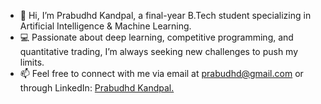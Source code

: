 - 👋 Hi, I’m Prabudhd Kandpal, a final-year B.Tech student specializing in Artificial Intelligence & Machine Learning.
- 💻 Passionate about deep learning, competitive programming, and quantitative trading, I’m always seeking new challenges to push my limits.
- 📫 Feel free to connect with me via email at [prabudhd@gmail.com](prabudhd@gmail.com) or through LinkedIn: [Prabudhd Kandpal.](https://www.linkedin.com/in/prabudhd/)
